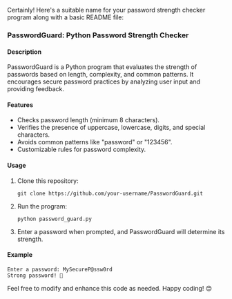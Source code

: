 Certainly! Here's a suitable name for your password strength checker program along with a basic README file:

### PasswordGuard: Python Password Strength Checker

#### Description
PasswordGuard is a Python program that evaluates the strength of passwords based on length, complexity, and common patterns. It encourages secure password practices by analyzing user input and providing feedback.

#### Features
- Checks password length (minimum 8 characters).
- Verifies the presence of uppercase, lowercase, digits, and special characters.
- Avoids common patterns like "password" or "123456".
- Customizable rules for password complexity.

#### Usage
1. Clone this repository:
   ```
   git clone https://github.com/your-username/PasswordGuard.git
   ```

2. Run the program:
   ```
   python password_guard.py
   ```

3. Enter a password when prompted, and PasswordGuard will determine its strength.

#### Example
```
Enter a password: MySecureP@ssw0rd
Strong password! 🚀
```

Feel free to modify and enhance this code as needed. Happy coding! 😊
